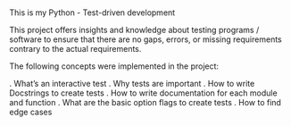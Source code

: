 ###

This is my Python - Test-driven development

This project offers insights and knowledge about testing programs / software to ensure that there are no gaps, errors, or missing requirements contrary to the actual requirements.

The following concepts were implemented in the project:

. What’s an interactive test
. Why tests are important
. How to write Docstrings to create tests
. How to write documentation for each module and function
. What are the basic option flags to create tests
. How to find edge cases
